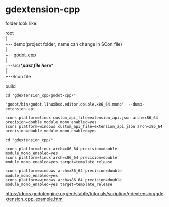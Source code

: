 # gdextension-cpp


folder look like:

root  \
|\
+-- demo(project folder, name can change in SCon file)\
|\
+-- [godot-cpp](https://github.com/godotengine/godot-cpp)\
|\
+--src/\****past file here***\*\
|\
+--Scon file

build

```
cd "gdextension_cpp/godot-cpp/"

"godot/bin/godot.linuxbsd.editor.double.x86_64.mono"  --dump-extension-api

scons platform=linux custom_api_file=extension_api.json arch=x86_64 precision=double module_mono_enabled=yes
scons platform=windows custom_api_file=extension_api.json arch=x86_64 precision=double module_mono_enabled=yes

cd "gdextension_cpp/"

scons platform=linux arch=x86_64 precision=double module_mono_enabled=yes
scons platform=linux arch=x86_64 precision=double module_mono_enabled=yes target=template_release

scons platform=windows arch=x86_64 precision=double module_mono_enabled=yes
scons platform=windows arch=x86_64 precision=double module_mono_enabled=yes target=template_release
```

https://docs.godotengine.org/en/stable/tutorials/scripting/gdextension/gdextension_cpp_example.html
